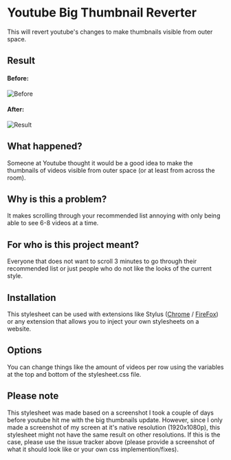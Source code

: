 # Youtube Big Thumbnail Reverter
This will revert youtube's changes to make thumbnails visible from outer space.

## Result
#### Before:
![Before](https://i.gyazo.com/8d95d27f2a82d0ad7fbc5e6bb37f7527.png "Before")

#### After:
![Result](https://i.gyazo.com/9d8647901ee88f0e0a3d95f95c1d9b34.png "Result")

## What happened?
Someone at Youtube thought it would be a good idea to make the thumbnails of videos visible from outer space (or at least from across the room).

## Why is this a problem?
It makes scrolling through your recommended list annoying with only being able to see 6-8 videos at a time.

## For who is this project meant?
Everyone that does not want to scroll 3 minutes to go through their recommended list or just people who do not like the looks of the current style.

## Installation
This stylesheet can be used with extensions like Stylus ([Chrome](https://chrome.google.com/webstore/detail/stylus/clngdbkpkpeebahjckkjfobafhncgmne) / [FireFox](https://addons.mozilla.org/en-US/firefox/addon/styl-us/)) or any extension that allows you to inject your own stylesheets on a website.

## Options
You can change things like the amount of videos per row using the variables at the top and bottom of the stylesheet.css file.

## Please note
This stylesheet was made based on a screenshot I took a couple of days before youtube hit me with the big thumbnails update. However, since I only made a screenshot of my screen at it's native resolution (1920x1080p), this stylesheet might not have the same result on other resolutions. If this is the case, please use the issue tracker above (please provide a screenshot of what it should look like or your own css implemention/fixes).
